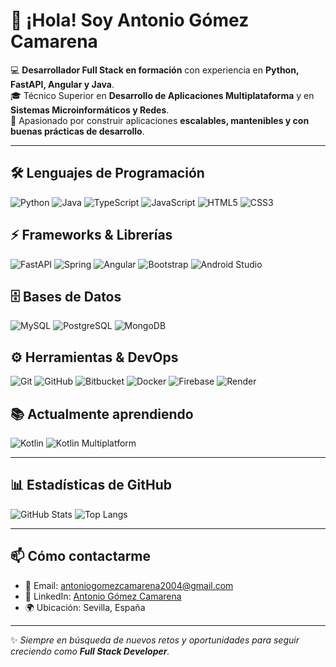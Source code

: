 # 👋 ¡Hola! Soy Antonio Gómez Camarena

💻 **Desarrollador Full Stack en formación** con experiencia en **Python, FastAPI, Angular y Java**.  
🎓 Técnico Superior en **Desarrollo de Aplicaciones Multiplataforma** y en **Sistemas Microinformáticos y Redes**.  
🚀 Apasionado por construir aplicaciones **escalables, mantenibles y con buenas prácticas de desarrollo**.  

---

## 🛠 Lenguajes de Programación
![Python](https://img.shields.io/badge/Python-3776AB?style=for-the-badge&logo=python&logoColor=white)
![Java](https://img.shields.io/badge/Java-ED8B00?style=for-the-badge&logo=java&logoColor=white)
![TypeScript](https://img.shields.io/badge/TypeScript-007ACC?style=for-the-badge&logo=typescript&logoColor=white)
![JavaScript](https://img.shields.io/badge/JavaScript-F7DF1E?style=for-the-badge&logo=javascript&logoColor=black)
![HTML5](https://img.shields.io/badge/HTML5-E34F26?style=for-the-badge&logo=html5&logoColor=white)
![CSS3](https://img.shields.io/badge/CSS3-1572B6?style=for-the-badge&logo=css3&logoColor=white)

## ⚡ Frameworks & Librerías
![FastAPI](https://img.shields.io/badge/FastAPI-009688?style=for-the-badge&logo=fastapi&logoColor=white)
![Spring](https://img.shields.io/badge/Spring-6DB33F?style=for-the-badge&logo=spring&logoColor=white)
![Angular](https://img.shields.io/badge/Angular-DD0031?style=for-the-badge&logo=angular&logoColor=white)
![Bootstrap](https://img.shields.io/badge/Bootstrap-7952B3?style=for-the-badge&logo=bootstrap&logoColor=white)
![Android Studio](https://img.shields.io/badge/Android%20Studio-3DDC84?style=for-the-badge&logo=androidstudio&logoColor=white)

## 🗄 Bases de Datos
![MySQL](https://img.shields.io/badge/MySQL-4479A1?style=for-the-badge&logo=mysql&logoColor=white)
![PostgreSQL](https://img.shields.io/badge/PostgreSQL-316192?style=for-the-badge&logo=postgresql&logoColor=white)
![MongoDB](https://img.shields.io/badge/MongoDB-47A248?style=for-the-badge&logo=mongodb&logoColor=white)

## ⚙️ Herramientas & DevOps
![Git](https://img.shields.io/badge/Git-F05032?style=for-the-badge&logo=git&logoColor=white)
![GitHub](https://img.shields.io/badge/GitHub-181717?style=for-the-badge&logo=github&logoColor=white)
![Bitbucket](https://img.shields.io/badge/Bitbucket-0052CC?style=for-the-badge&logo=bitbucket&logoColor=white)
![Docker](https://img.shields.io/badge/Docker-2496ED?style=for-the-badge&logo=docker&logoColor=white)
![Firebase](https://img.shields.io/badge/Firebase-FFCA28?style=for-the-badge&logo=firebase&logoColor=black)
![Render](https://img.shields.io/badge/Render-000000?style=for-the-badge&logo=render&logoColor=white)

## 📚 Actualmente aprendiendo
![Kotlin](https://img.shields.io/badge/Kotlin-7F52FF?style=for-the-badge&logo=kotlin&logoColor=white)
![Kotlin Multiplatform](https://img.shields.io/badge/Kotlin%20Multiplatform-0095D5?style=for-the-badge&logo=kotlin&logoColor=white)

---

## 📊 Estadísticas de GitHub
![GitHub Stats](https://github-readme-stats.vercel.app/api?username=camarena2704&theme=tokyonight&hide_border=true&card_width=400)
![Top Langs](https://github-readme-stats.vercel.app/api/top-langs/?username=camarena2704&theme=tokyonight&hide_border=true&card_width=400)


---

## 📫 Cómo contactarme
- 📧 Email: [antoniogomezcamarena2004@gmail.com](mailto:antoniogomezcamarena2004@gmail.com)
- 💼 LinkedIn: [Antonio Gómez Camarena](https://www.linkedin.com/in/antonio-g%C3%B3mez-camarena-780563244/)
- 🌍 Ubicación: Sevilla, España

---

✨ _Siempre en búsqueda de nuevos retos y oportunidades para seguir creciendo como **Full Stack Developer**._

